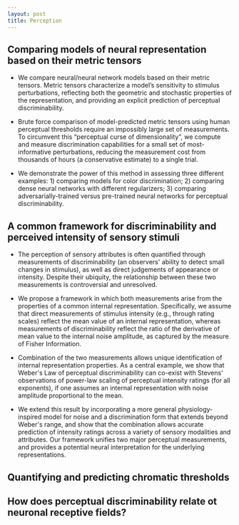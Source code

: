 ```yaml
---
layout: post
title: Perception
---
```


## Comparing models of neural representation based on their metric tensors

* We compare neural/neural network models based on their metric tensors. Metric tensors characterize a model’s sensitivity to stimulus perturbations, reflecting both the geometric and stochastic properties of the representation, and providing an explicit prediction of perceptual discriminability. 

* Brute force comparison of model-predicted metric tensors using human perceptual thresholds require an impossibly large set of measurements. To circumvent this “perceptual curse of dimensionality”, we compute and measure discrimination capabilities for a small set of most-informative perturbations, reducing the measurement cost from thousands of hours (a conservative estimate) to a single trial. 

* We demonstrate the power of this method in assessing three different examples: 1) comparing models for color discrimination; 2) comparing dense neural networks with different regularizers; 3) comparing adversarially-trained versus pre-trained neural networks for perceptual discriminability.


## A common framework for discriminability and perceived intensity of sensory stimuli

* The perception of sensory attributes is often quantified through measurements of discriminability (an observers' ability to detect small changes in stimulus), as well as direct judgements of appearance or intensity. Despite their ubiquity, the relationship between these two measurements is controversial and unresolved. 

* We propose a framework in which both measurements arise from the properties of a common internal representation. Specifically, we assume that direct measurements of stimulus intensity (e.g., through rating scales) reflect the mean value of an internal representation, whereas measurements of discriminability reflect the ratio of the derivative of mean value to the internal noise amplitude, as captured by the measure of Fisher Information. 

* Combination of the two measurements allows unique identification of internal representation properties. As a central example, we show that Weber's Law of perceptual discriminability can co-exist with Stevens' observations of power-law scaling of perceptual intensity ratings (for all exponents), if one assumes an internal representation with noise amplitude proportional to the mean. 

* We extend this result by incorporating a more general physiology-inspired model for noise and a discrimination form that extends beyond Weber's range, and show that the combination allows accurate prediction of intensity ratings across a variety of sensory modalities and attributes. Our framework unifies two major perceptual measurements, and provides a potential neural interpretation for the underlying representations.

## Quantifying and predicting chromatic thresholds

## How does perceptual discriminability relate ot neuronal receptive fields?
